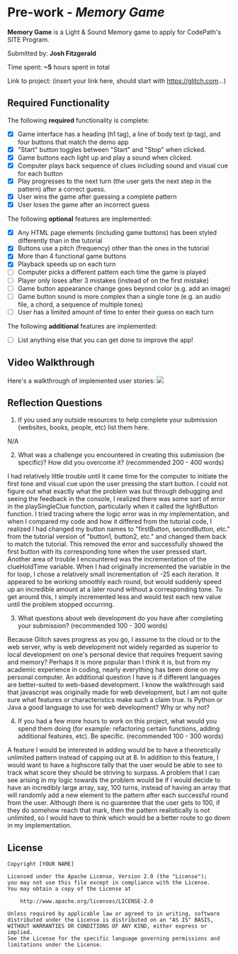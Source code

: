 # Pre-work - *Memory Game*

**Memory Game** is a Light & Sound Memory game to apply for CodePath's SITE Program. 

Submitted by: **Josh Fitzgerald**

Time spent: **~5** hours spent in total

Link to project: (insert your link here, should start with https://glitch.com...)

## Required Functionality

The following **required** functionality is complete:

* [X] Game interface has a heading (h1 tag), a line of body text (p tag), and four buttons that match the demo app
* [X] "Start" button toggles between "Start" and "Stop" when clicked. 
* [X] Game buttons each light up and play a sound when clicked. 
* [X] Computer plays back sequence of clues including sound and visual cue for each button
* [X] Play progresses to the next turn (the user gets the next step in the pattern) after a correct guess. 
* [X] User wins the game after guessing a complete pattern
* [X] User loses the game after an incorrect guess

The following **optional** features are implemented:

* [X] Any HTML page elements (including game buttons) has been styled differently than in the tutorial
* [X] Buttons use a pitch (frequency) other than the ones in the tutorial
* [X] More than 4 functional game buttons
* [X] Playback speeds up on each turn
* [ ] Computer picks a different pattern each time the game is played
* [ ] Player only loses after 3 mistakes (instead of on the first mistake)
* [ ] Game button appearance change goes beyond color (e.g. add an image)
* [ ] Game button sound is more complex than a single tone (e.g. an audio file, a chord, a sequence of multiple tones)
* [ ] User has a limited amount of time to enter their guess on each turn

The following **additional** features are implemented:

- [ ] List anything else that you can get done to improve the app!

## Video Walkthrough

Here's a walkthrough of implemented user stories:
![](your-link-here)


## Reflection Questions
1. If you used any outside resources to help complete your submission (websites, books, people, etc) list them here. 

N/A



2. What was a challenge you encountered in creating this submission (be specific)? How did you overcome it? (recommended 200 - 400 words) 

I had relatively little trouble until it came time for the computer to initiate the first tone and visual cue upon the user pressing the start button. I could not figure out what exactly what the problem was but through debugging and seeing the feedback in the console, I realized there was some sort of error in the playSingleClue function, particularly when it called the lightButton function. 
I tried tracing where the logic error was in my implementation, and when I compared my code and how it differed from the tutorial code, I realized I had changed my button names to "firstButton, secondButton, etc." from the tutorial version of "button1, button2, etc." and changed them back to match the tutorial. This removed the error and successfully showed the first button with its corresponding tone when the user pressed start.
Another area of trouble I encountered was the incrementation of the clueHoldTime variable. When I had originally incremented the variable in the for loop, I chose a relatively small incrementation of -25 each iteration. It appeared to be working smoothly each round, but would suddenly speed up an incredible amount at a later round without a corresponding tone. To get around this, I simply incremented less and would test each new value until the problem stopped occurring.



3. What questions about web development do you have after completing your submission? (recommended 100 - 300 words) 

Because Glitch saves progress as you go, I assume to the cloud or to the web server, why is web development not widely regarded as superior to local development on one's personal device that requires frequent saving and memory? Perhaps it is more popular than I think it is, but from my academic experience in coding, nearly everything has been done on my personal computer. 
An additional question I have is if different languages are better-suited to web-based development. I know the walkthrough said that javascript was originally made for web development, but I am not quite sure what features or characteristics make such a claim true. Is Python or Java a good language to use for web development? Why or why not?



4. If you had a few more hours to work on this project, what would you spend them doing (for example: refactoring certain functions, adding additional features, etc). Be specific. (recommended 100 - 300 words) 

A feature I would be interested in adding would be to have a theoretically unlimited pattern instead of capping out at 8. In addition to this feature, I would want to have a highscore tally that the user would be able to see to track what score they should be striving to surpass. A problem that I can see arising in my logic towards the problem would be if I would decide to have an incredibly large array, say, 100 turns, instead of having an array that will randomly add a new element to the pattern after each successful round from the user. Although there is no guarentee that the user gets to 100, if they do somehow reach that mark, then the pattern realistically is not unlimited, so I would have to think which would be a better route to go down in my implementation.



## License

    Copyright [YOUR NAME]

    Licensed under the Apache License, Version 2.0 (the "License");
    you may not use this file except in compliance with the License.
    You may obtain a copy of the License at

        http://www.apache.org/licenses/LICENSE-2.0

    Unless required by applicable law or agreed to in writing, software
    distributed under the License is distributed on an "AS IS" BASIS,
    WITHOUT WARRANTIES OR CONDITIONS OF ANY KIND, either express or implied.
    See the License for the specific language governing permissions and
    limitations under the License.